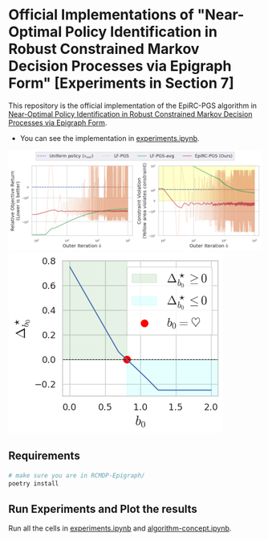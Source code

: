# Official Implementations of "Near-Optimal Policy Identification in Robust Constrained Markov Decision Processes via Epigraph Form" [Experiments in Section 7]

This repository is the official implementation of the EpiRC-PGS algorithm in [Near-Optimal Policy Identification in Robust Constrained Markov Decision Processes via Epigraph Form](TODO).

* You can see the implementation in [experiments.ipynb](experiments.ipynb).

<img src="double-loop.png">
<img src="concept.png">


## Requirements

```bash
# make sure you are in RCMDP-Epigraph/
poetry install
```

## Run Experiments and Plot the results

Run all the cells in [experiments.ipynb](experiments.ipynb) and [algorithm-concept.ipynb](algorithm-concept.ipynb).
